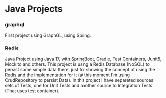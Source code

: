 # Java Projects

### graphql

First project using GraphGL, using Spring.


### Redis

Java Project using Java 17, with SpringBoot, Gradle, Test Containers, Junit5, Mockito and others.
This project is using a Redis Database (NoSQL) to persist some simple data there, just for showing the concept of using the Redis and the implementation for it (at this moment I'm using CrudRepository to persist Data).
In this project I have separeted sources sets of Tests, one for Unit Tests and another source to Integration Tests (That uses test container).
